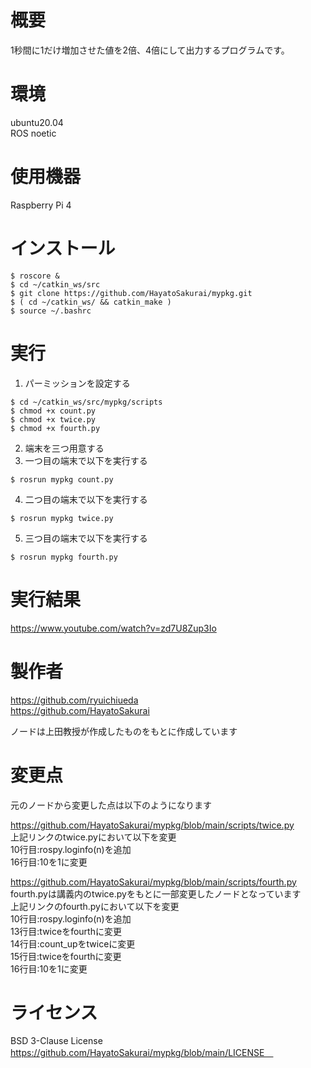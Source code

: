 # 概要
1秒間に1だけ増加させた値を2倍、4倍にして出力するプログラムです。

# 環境
ubuntu20.04  
ROS noetic

# 使用機器
Raspberry Pi 4

# インストール
```
$ roscore &
$ cd ~/catkin_ws/src  
$ git clone https://github.com/HayatoSakurai/mypkg.git  
$ ( cd ~/catkin_ws/ && catkin_make )  
$ source ~/.bashrc  
```
# 実行
1. パーミッションを設定する
```
$ cd ~/catkin_ws/src/mypkg/scripts
$ chmod +x count.py
$ chmod +x twice.py
$ chmod +x fourth.py
```
2. 端末を三つ用意する  
3. 一つ目の端末で以下を実行する  
```
$ rosrun mypkg count.py
```
4. 二つ目の端末で以下を実行する  
```
$ rosrun mypkg twice.py
```
5. 三つ目の端末で以下を実行する
```
$ rosrun mypkg fourth.py
```

# 実行結果
https://www.youtube.com/watch?v=zd7U8Zup3Io

# 製作者
https://github.com/ryuichiueda  
https://github.com/HayatoSakurai  
  
ノードは上田教授が作成したものをもとに作成しています

# 変更点
元のノードから変更した点は以下のようになります  
  
https://github.com/HayatoSakurai/mypkg/blob/main/scripts/twice.py  
上記リンクのtwice.pyにおいて以下を変更  
10行目:rospy.loginfo(n)を追加  
16行目:10を1に変更  
  
https://github.com/HayatoSakurai/mypkg/blob/main/scripts/fourth.py  
fourth.pyは講義内のtwice.pyをもとに一部変更したノードとなっています  
上記リンクのfourth.pyにおいて以下を変更  
10行目:rospy.loginfo(n)を追加  
13行目:twiceをfourthに変更  
14行目:count_upをtwiceに変更  
15行目:twiceをfourthに変更  
16行目:10を1に変更

#  ライセンス
BSD 3-Clause License
https://github.com/HayatoSakurai/mypkg/blob/main/LICENSE　  
